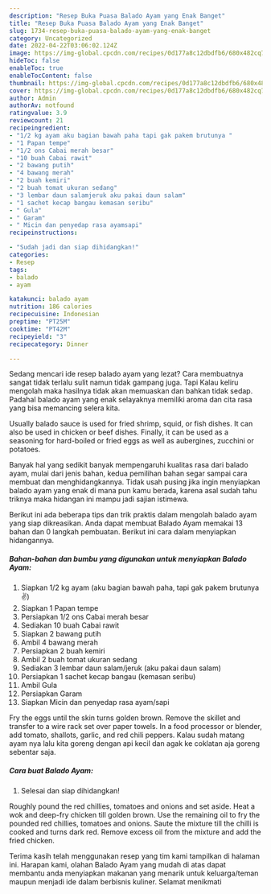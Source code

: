 ```yaml
---
description: "Resep Buka Puasa Balado Ayam yang Enak Banget"
title: "Resep Buka Puasa Balado Ayam yang Enak Banget"
slug: 1734-resep-buka-puasa-balado-ayam-yang-enak-banget
category: Uncategorized
date: 2022-04-22T03:06:02.124Z
image: https://img-global.cpcdn.com/recipes/0d177a8c12dbdfb6/680x482cq70/balado-ayam-foto-resep-utama.jpg
hideToc: false
enableToc: true
enableTocContent: false
thumbnail: https://img-global.cpcdn.com/recipes/0d177a8c12dbdfb6/680x482cq70/balado-ayam-foto-resep-utama.jpg
cover: https://img-global.cpcdn.com/recipes/0d177a8c12dbdfb6/680x482cq70/balado-ayam-foto-resep-utama.jpg
author: Admin
authorAv: notfound
ratingvalue: 3.9
reviewcount: 21
recipeingredient:
- "1/2 kg ayam aku bagian bawah paha tapi gak pakem brutunya "
- "1 Papan tempe"
- "1/2 ons Cabai merah besar"
- "10 buah Cabai rawit"
- "2 bawang putih"
- "4 bawang merah"
- "2 buah kemiri"
- "2 buah tomat ukuran sedang"
- "3 lembar daun salamjeruk aku pakai daun salam"
- "1 sachet kecap bangau kemasan seribu"
- " Gula"
- " Garam"
- " Micin dan penyedap rasa ayamsapi"
recipeinstructions:

- "Sudah jadi dan siap dihidangkan!"
categories:
- Resep
tags:
- balado
- ayam

katakunci: balado ayam 
nutrition: 186 calories
recipecuisine: Indonesian
preptime: "PT25M"
cooktime: "PT42M"
recipeyield: "3"
recipecategory: Dinner

---
```



Sedang mencari ide resep balado ayam yang lezat? Cara membuatnya sangat tidak terlalu sulit namun tidak gampang juga. Tapi Kalau keliru mengolah maka hasilnya tidak akan memuaskan dan bahkan tidak sedap. Padahal balado ayam yang enak selayaknya memiliki aroma dan cita rasa yang bisa memancing selera kita.


Usually balado sauce is used for fried shrimp, squid, or fish dishes. It can also be used in chicken or beef dishes. Finally, it can be used as a seasoning for hard-boiled or fried eggs as well as aubergines, zucchini or potatoes.

Banyak hal yang sedikit banyak mempengaruhi kualitas rasa dari balado ayam, mulai dari jenis bahan, kedua pemilihan bahan segar sampai cara membuat dan menghidangkannya. Tidak usah pusing jika ingin menyiapkan balado ayam yang enak di mana pun kamu berada, karena asal sudah tahu triknya maka hidangan ini mampu jadi sajian istimewa.


Berikut ini ada beberapa tips dan trik praktis dalam mengolah balado ayam yang siap dikreasikan. Anda dapat membuat Balado Ayam memakai 13 bahan dan 0 langkah pembuatan. Berikut ini cara dalam menyiapkan hidangannya.

<!--inarticleads1-->

##### Bahan-bahan dan bumbu yang digunakan untuk menyiapkan Balado Ayam:

1. Siapkan 1/2 kg ayam (aku bagian bawah paha, tapi gak pakem brutunya ✌️)
1. Siapkan 1 Papan tempe
1. Persiapkan 1/2 ons Cabai merah besar
1. Sediakan 10 buah Cabai rawit
1. Siapkan 2 bawang putih
1. Ambil 4 bawang merah
1. Persiapkan 2 buah kemiri
1. Ambil 2 buah tomat ukuran sedang
1. Sediakan 3 lembar daun salam/jeruk (aku pakai daun salam)
1. Persiapkan 1 sachet kecap bangau (kemasan seribu)
1. Ambil  Gula
1. Persiapkan  Garam
1. Siapkan  Micin dan penyedap rasa ayam/sapi


Fry the eggs until the skin turns golden brown. Remove the skillet and transfer to a wire rack set over paper towels. In a food processor or blender, add tomato, shallots, garlic, and red chili peppers. Kalau sudah matang ayam nya lalu kita goreng dengan api kecil dan agak ke coklatan aja goreng sebentar saja. 

<!--inarticleads2-->

##### Cara buat Balado Ayam:


1. Selesai dan siap dihidangkan!

Roughly pound the red chillies, tomatoes and onions and set aside. Heat a wok and deep-fry chicken till golden brown. Use the remaining oil to fry the pounded red chillies, tomatoes and onions. Saute the mixture till the chilli is cooked and turns dark red. Remove excess oil from the mixture and add the fried chicken. 

Terima kasih telah menggunakan resep yang tim kami tampilkan di halaman ini. Harapan kami, olahan Balado Ayam yang mudah di atas dapat membantu anda menyiapkan makanan yang menarik untuk keluarga/teman maupun menjadi ide dalam berbisnis kuliner. Selamat menikmati

